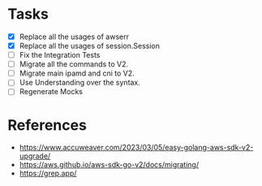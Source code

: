 # Tasks

- [x] Replace all the usages of awserr
- [x] Replace all the usages of session.Session
- [ ] Fix the Integration Tests
- [ ] Migrate all the commands to V2.
- [ ] Migrate main ipamd and cni to V2.
- [ ] Use Understanding over the syntax.
- [ ] Regenerate Mocks

# References

- https://www.accuweaver.com/2023/03/05/easy-golang-aws-sdk-v2-upgrade/
- https://aws.github.io/aws-sdk-go-v2/docs/migrating/
- https://grep.app/ 

